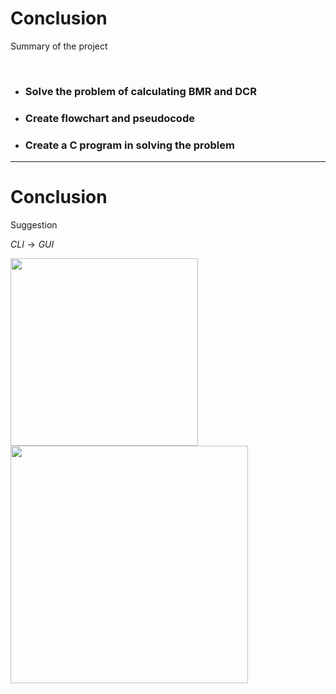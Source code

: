 # Conclusion
Summary of the project

<br>

<v-click>

- ### Solve the problem of calculating BMR and DCR

</v-click>

<v-click>

- ### Create flowchart and pseudocode

</v-click>

<v-click>

- ### Create a C program in solving the problem

</v-click>

---

# Conclusion
Suggestion

<v-click>

$CLI \rightarrow GUI$

</v-click>

<div class="flex" style="justify-content: space-between;">

<v-click>

<img src="/cli.png" class="block" width="300">

</v-click>

<arrow v-click="3" x1="400" y1="300" x2="500" y2="300" />

<v-click>

<img src="/gui.png" class="block" width="380">

</v-click>

</div>